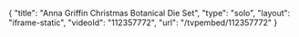 {
    "title": "Anna Griffin Christmas Botanical Die Set",
    "type": "solo",
    "layout": "iframe-static",
    "videoId": "112357772",
    "url": "\/tvpembed\/112357772"
}